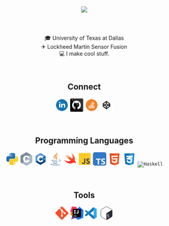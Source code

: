 <h1 align="center">
  <a href="https://git.io/typing-svg">
    <img src="https://readme-typing-svg.herokuapp.com/?lines=Hello,+World!+👋;My+name+is+Collin+Matz.;Nice+to+meet+you!&center=true&size=20">
  </a>
</h1>
<br>

<p align="center">
  🎓 University of Texas at Dallas
  <br>
  ✈ Lockheed Martin Sensor Fusion
  <br>
  💻 I make cool stuff.
</p>
<br>

<h2 align="center">Connect</h2>
<p align="center">
    <a href="https://www.linkedin.com/in/collinmatz/"><img title="LinkedIn" height="35" src="images/linkedin-1.svg"></a>
    <a href="https://github.com/collinmatz"><img title="GitHub" height="35" src="images/github.svg"></a>
    <a href="https://stackoverflow.com/users/10167530/collin-matz"><img title="Stack Overflow" height="35" src="images/stack-overflow.svg"></a>
    <a href="https://codepen.io/InCodeWeTrust"><img title="Codepen" height="35" src="images/codepen.svg"></a>
</p>
<br>

<h2 align="center">Programming Languages</h2>
<p align="center">
  <code><img title="Python" height="35" src="images/python.svg"></code>
  <code><img title="C" height="35" src="images/c.svg"></code>
  <code><img title="C++" height="35" src="images/cpp.svg"></code>
  <code><img title="Java" height="35" src="images/java.svg"></code>
  <code><img title="Swift" height="35" src="images/swift.svg"></code>
  <code><img title="JavaScript" height="35" src="images/js.svg"></code>
  <code><img title="TypeScript" height="35" src="images/typescript.svg"></code>
  <code><img title="HTML5" height="35" src="images/html-5.svg"></code>
  <code><img title="CSS3" height="35" src="images/css-3.svg"></code>
  <code><img title="Haskell" height="35" src="images/haskell.svg"></code>
</p>
<br>

<h2 align="center">Tools</h2>
<p align="center">
  <code><img title="Git" height="35" src="images/git-original.svg"></code>
  <code><img title="IntelliJ" height="35" src="images/jb-intellij-idea.svg"></code>
  <code><img title="VSCode" height="35" src="images/vs-code.svg"></code>
  <code><img title="Bash" height="35" src="images/bash.svg"></code>
</p>
<br>
